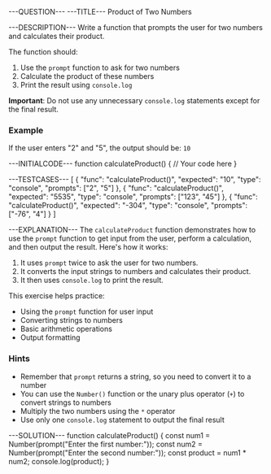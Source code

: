 ---QUESTION---
---TITLE---
Product of Two Numbers

---DESCRIPTION---
Write a function that prompts the user for two numbers and calculates their product.

The function should:
1. Use the `prompt` function to ask for two numbers
2. Calculate the product of these numbers
3. Print the result using `console.log`

**Important**: Do not use any unnecessary `console.log` statements except for the final result.

### Example

If the user enters "2" and "5", the output should be: `10`


---INITIALCODE---
function calculateProduct() {
  // Your code here
}

---TESTCASES---
[
  {
    "func": "calculateProduct()",
    "expected": "10",
    "type": "console",
    "prompts": ["2", "5"]
  },
  {
    "func": "calculateProduct()",
    "expected": "5535",
    "type": "console",
    "prompts": ["123", "45"]
  },
  {
    "func": "calculateProduct()",
    "expected": "-304",
    "type": "console",
    "prompts": ["-76", "4"]
  }
]

---EXPLANATION---
The `calculateProduct` function demonstrates how to use the `prompt` function to get input from the user, perform a calculation, and then output the result. Here's how it works:

1. It uses `prompt` twice to ask the user for two numbers.
2. It converts the input strings to numbers and calculates their product.
3. It then uses `console.log` to print the result.

This exercise helps practice:
- Using the `prompt` function for user input
- Converting strings to numbers
- Basic arithmetic operations
- Output formatting

### Hints

- Remember that `prompt` returns a string, so you need to convert it to a number
- You can use the `Number()` function or the unary plus operator (`+`) to convert strings to numbers
- Multiply the two numbers using the `*` operator
- Use only one `console.log` statement to output the final result

---SOLUTION---
function calculateProduct() {
  const num1 = Number(prompt("Enter the first number:"));
  const num2 = Number(prompt("Enter the second number:"));
  const product = num1 * num2;
  console.log(product);
}
